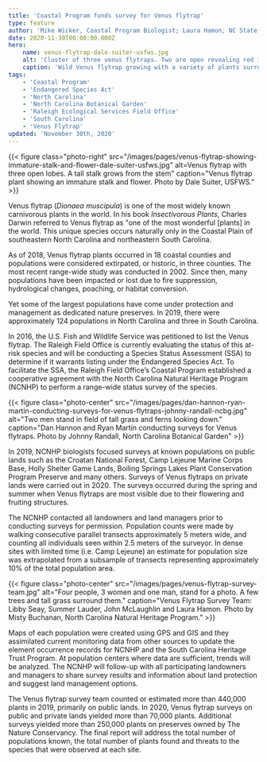 ```yaml
---
title: 'Coastal Program funds survey for Venus flytrap'
type: feature
author: 'Mike Wicker, Coastal Program Biologist; Laura Hamon, NC State University PhD Student; Misty Buchanan, Director of NC Natural Heritage Program; Dale Suiter, Endangered Species Biologist'
date: 2020-11-30T00:00:00.000Z
hero:
    name: venus-flytrap-dale-suiter-usfws.jpg
    alt: 'Cluster of three venus flytraps. Two are open revealing red interior, the other is closed showing green exterior'
    caption: 'Wild Venus flytrap growing with a variety of plants surrounding it. Photo by Dale Suiter, USFWS.'
tags:
    - 'Coastal Program'
    - 'Endangered Species Act'
    - 'North Carolina'
    - 'North Carolina Botanical Garden'
    - 'Raleigh Ecological Services Field Office'
    - 'South Carolina'
    - 'Venus Flytrap'
updated: 'November 30th, 2020'
---
```


{{< figure class="photo-right" src="/images/pages/venus-flytrap-showing-immature-stalk-and-flower-dale-suiter-usfws.jpg" alt=Venus flytrap with three open lobes. A tall stalk grows from the stem" caption="Venus flytrap plant showing an immature stalk and flower.  Photo by Dale Suiter, USFWS." >}}

Venus flytrap (*Dionaea muscipula*) is one of the most widely known carnivorous plants in the world. In his book *Insectivorous Plants*, Charles Darwin referred to Venus flytrap as "one of the most wonderful [plants] in the world. This unique species occurs naturally only in the Coastal Plain of southeastern North Carolina and northeastern South Carolina.  

As of 2018, Venus flytrap plants occurred in 18 coastal counties and populations were considered extirpated, or historic, in three counties. The most recent range-wide study was conducted in 2002. Since then, many populations have been impacted or lost due to fire suppression, hydrological changes, poaching, or habitat conversion. 
 
Yet some of the largest populations have come under protection and management as dedicated nature preserves. In 2019, there were approximately 124 populations in North Carolina and three in South Carolina. 

In 2016, the U.S. Fish and Wildlife Service was petitioned to list the Venus flytrap. The Raleigh Field Office is currently evaluating the status of this at-risk species and will be conducting a Species Status Assessment (SSA) to determine if it warrants listing under the Endangered Species Act. To facilitate the SSA, the Raleigh Field Office’s Coastal Program established a cooperative agreement with the North Carolina Natural Heritage Program (NCNHP) to perform a range-wide status survey of the species.  

{{< figure class="photo-center" src="/images/pages/dan-hannon-ryan-martin-conducting-surveys-for-venus-flytraps-johnny-randall-ncbg.jpg" alt="Two men stand in field of tall grass and ferns looking down." caption="Dan Hannon and Ryan Martin conducting surveys for Venus flytraps. Photo by Johnny Randall, North Carolina Botanical Garden" >}}

In 2019, NCNHP biologists focused surveys at known populations on public lands such as the Croatan National Forest, Camp Lejeune Marine Corps Base, Holly Shelter Game Lands, Boiling Springs Lakes Plant Conservation Program Preserve and many others. Surveys of Venus flytraps on private lands were carried out in 2020. The surveys occurred during the spring and summer when Venus flytraps are most visible due to their flowering and fruiting structures.
  
The NCNHP contacted all landowners and land managers prior to conducting surveys for permission. Population counts were made by walking consecutive parallel transects approximately 5 meters wide, and counting all individuals seen within 2.5 meters of the surveyor. In dense sites with limited time (i.e. Camp Lejeune) an estimate for population size was extrapolated from a subsample of transects representing approximately 10% of the total population area.  

{{< figure class="photo-center" src="/images/pages/venus-flytrap-survey-team.jpg" alt="Four people, 3 women and one man, stand for a photo. A few trees and tall grass surround them." caption="Venus Flytrap Survey Team: Libby Seay, Summer Lauder, John McLaughlin and Laura Hamon. Photo by Misty Buchanan, North Carolina Natural Heritage Program." >}}

Maps of each population were created using GPS and GIS and they assimilated current monitoring data from other sources to update the element occurrence records for NCNHP and the South Carolina Heritage Trust Program. At population centers where data are sufficient, trends will be analyzed. The NCNHP will follow-up with all participating landowners and managers to share survey results and information about land protection and suggest land management options.  

The Venus flytrap survey team counted or estimated more than 440,000 plants in 2019, primarily on public lands. In 2020, Venus flytrap surveys on public and private lands yielded more than 70,000 plants. Additional surveys yielded more than 250,000 plants on preserves owned by The Nature Conservancy. The final report will address the total number of populations known, the total number of plants found and threats to the species that were observed at each site.
